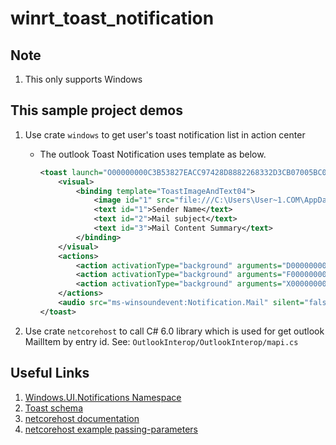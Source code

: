 # winrt_toast_notification

## Note

1. This only supports Windows

## This sample project demos

1. Use crate `windows` to get user's toast notification list in action center
   * The outlook Toast Notification uses template as below.

        ```xml
        <toast launch="O00000000C3B53827EACC97428D8882268332D3CB07005BC0F9CBBCB51741A90F2BB0ED8913D800000000010C00005699A6165AB5CD449A587E69451E84D100050770919E0000">
            <visual>
                <binding template="ToastImageAndText04">
                    <image id="1" src="file:///C:\Users\User~1.COM\AppData\Local\Temp\Olktmp61.png" alt="Placeholder image" placement="AppLogoOverride" hint-crop="circle"/>
                    <text id="1">Sender Name</text>
                    <text id="2">Mail subject</text>
                    <text id="3">Mail Content Summary</text>
                </binding>
            </visual>
            <actions>
                <action activationType="background" arguments="D00000000C3B53827EACC97428D8882268332D3CB07005BC0F9CBBCB51741A90F2BB0ED8913D800000000010C00005699A6165AB5CD449A587E69451E84D100050770919E0000" content="Delete" imageUri="file:///C:\Users\User~1.COM\AppData\Local\Temp\ToasttmpD.png"/>
                <action activationType="background" arguments="F00000000C3B53827EACC97428D8882268332D3CB07005BC0F9CBBCB51741A90F2BB0ED8913D800000000010C00005699A6165AB5CD449A587E69451E84D100050770919E0000" content="Flag" imageUri="file:///C:\Users\User~1.COM\AppData\Local\Temp\ToasttmpF.png"/>
                <action activationType="background" arguments="X00000000C3B53827EACC97428D8882268332D3CB07005BC0F9CBBCB51741A90F2BB0ED8913D800000000010C00005699A6165AB5CD449A587E69451E84D100050770919E0000" content="Dismiss" imageUri="file:///C:\Users\User~1.COM\AppData\Local\Temp\ToasttmpX.png"/>
            </actions>
            <audio src="ms-winsoundevent:Notification.Mail" silent="false"/>
        </toast>
        ```

2. Use crate `netcorehost` to call C# 6.0 library which is used for get outlook MailItem by entry id. See: `OutlookInterop/OutlookInterop/mapi.cs`

## Useful Links

1. [Windows.UI.Notifications Namespace](https://learn.microsoft.com/en-us/uwp/api/windows.ui.notifications?view=winrt-22621)
2. [Toast schema](https://learn.microsoft.com/en-us/uwp/schemas/tiles/toastschema/schema-root)
3. [netcorehost documentation](https://docs.rs/netcorehost/0.15.1/netcorehost/index.html)
4. [netcorehost example passing-parameters](https://github.com/OpenByteDev/netcorehost/blob/master/examples/passing-parameters/main.rs)
